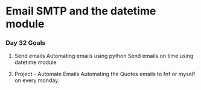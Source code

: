 # Email SMTP and the datetime module

### Day 32 Goals

1. Send emails
   Automating emails using python
   Send emails on time using datetime module

2. Project - Automate Emails
   Automating the Quotes emails to fnf or myself on every monday.
